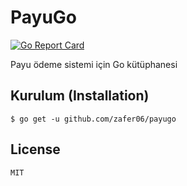 # PayuGo

[![Go Report Card](https://goreportcard.com/badge/github.com/zafer06/payugo)](https://goreportcard.com/report/github.com/zafer06/payugo)

Payu ödeme sistemi için Go kütüphanesi

## Kurulum (Installation)

    $ go get -u github.com/zafer06/payugo

## License

    MIT
